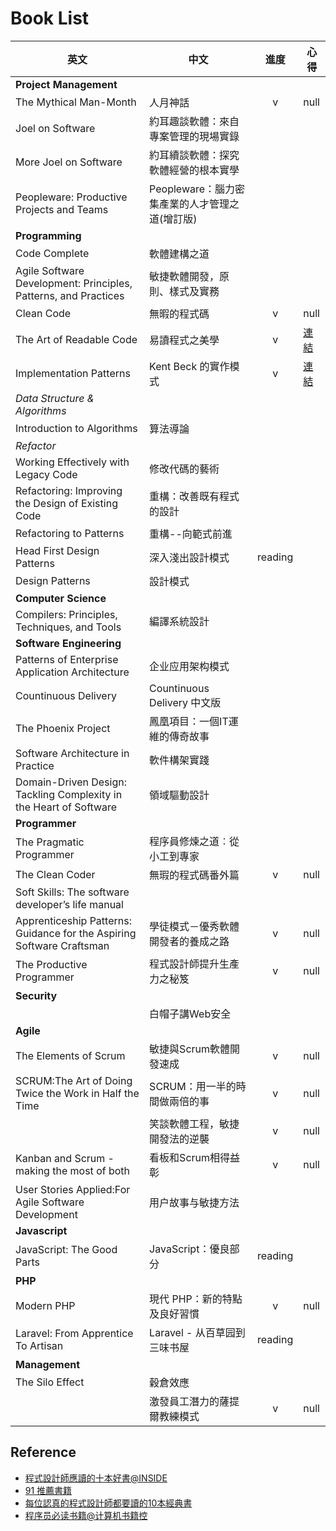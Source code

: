# Book List

| 英文 | 中文 | 進度 | 心得 |
| --- | --- | :---: | --- |
| **Project Management** |||
| The Mythical Man-Month | 人月神話 | v | null |
| Joel on Software | 約耳趣談軟體：來自專案管理的現場實錄 | | |
| More Joel on Software | 約耳續談軟體：探究軟體經營的根本實學 | | |
| Peopleware: Productive Projects and Teams | Peopleware：腦力密集產業的人才管理之道(增訂版) | |
| **Programming** |||
| Code Complete | 軟體建構之道 | | |
| Agile Software Development: Principles, Patterns, and Practices | 敏捷軟體開發，原則、樣式及實務 |  |  |
| Clean Code | 無暇的程式碼 | v | null |
| The Art of Readable Code| 易讀程式之美學 | v | [連結](https://github.com/dinoistheboss/dinoistheboss.github.io) |
| Implementation Patterns | Kent Beck 的實作模式 | v | [連結](https://www.facebook.com/photo.php?fbid=10207376791831683&set=a.10206889123960291&type=3&theater) |
| *Data Structure & Algorithms* ||||
| Introduction to Algorithms |算法導論 | | |
| *Refactor* |
| Working Effectively with Legacy Code | 修改代碼的藝術 | | |
| Refactoring: Improving the Design of Existing Code | 重構：改善既有程式的設計 | | |
| Refactoring to Patterns | 重構--向範式前進 |  |  |
| Head First Design Patterns | 深入淺出設計模式 | reading | |
| Design Patterns | 設計模式 | | |
| **Computer Science** |
| Compilers: Principles, Techniques, and Tools | 編譯系統設計 | | |
| **Software Engineering** |
| Patterns of Enterprise Application Architecture | 企业应用架构模式 |  |  |
| Countinuous Delivery | Countinuous Delivery 中文版 | | |
| The Phoenix Project | 鳳凰項目：一個IT運維的傳奇故事 |  |  |
| Software Architecture in Practice | 軟件構架實踐 |  |  |
| Domain-Driven Design: Tackling Complexity in the Heart of Software | 領域驅動設計 |  |  |
| **Programmer** |
| The Pragmatic Programmer |程序員修煉之道︰從小工到專家 | | |
| The Clean Coder | 無瑕的程式碼番外篇 | v | null |
| Soft Skills: The software developer’s life manual | | | |
| Apprenticeship Patterns: Guidance for the Aspiring Software Craftsman | 學徒模式－優秀軟體開發者的養成之路 | v | null |
| The Productive Programmer | 程式設計師提升生產力之秘笈 | v | null |
| **Security** |
| | 白帽子講Web安全 | | |
| **Agile** |
| The Elements of Scrum | 敏捷與Scrum軟體開發速成 | v | null |
| SCRUM:The Art of Doing Twice the Work in Half the Time | SCRUM：用一半的時間做兩倍的事 | v | null |
|  | 笑談軟體工程，敏捷開發法的逆襲 | v | null |
| Kanban and Scrum - making the most of both | 看板和Scrum相得益彰 | v | null |
| User Stories Applied:For Agile Software Development | 用户故事与敏捷方法 | | |
| **Javascript** ||||
| JavaScript: The Good Parts | JavaScript：優良部分 | reading |  |
| **PHP** |
| Modern PHP | 現代 PHP：新的特點及良好習慣 | v | null |
| Laravel: From Apprentice To Artisan | Laravel - 从百草园到三味书屋 | reading | |
| **Management** |||
| The Silo Effect | 穀倉效應 |  |  |
| | 激發員工潛力的薩提爾教練模式 | v | null |


## Reference

* [程式設計師應讀的十本好書@INSIDE](http://www.inside.com.tw/2011/03/03/books-programmer-must-read)
* [91 推薦書籍](https://91-tdd.hackpad.com/91--SCin8rM6vpI)
* [每位認真的程式設計師都要讀的10本經典書](https://softnshare.wordpress.com/2016/02/24/%E6%AF%8F%E4%BD%8D%E8%AA%8D%E7%9C%9F%E7%9A%84%E7%A8%8B%E5%BC%8F%E8%A8%AD%E8%A8%88%E5%B8%AB%E9%83%BD%E8%A6%81%E8%AE%80%E7%9A%8410%E6%9C%AC%E7%B6%93%E5%85%B8%E6%9B%B8/)
* [程序员必读书籍@计算机书籍控](http://bestcbooks.com/recommend/most-influential-book/)